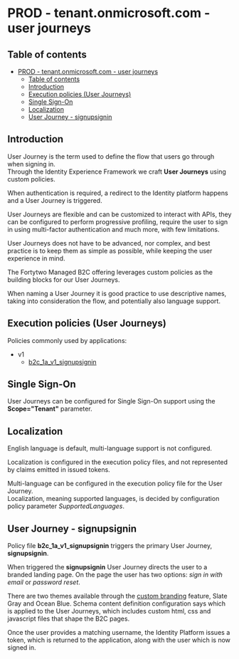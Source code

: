 # PROD - tenant.onmicrosoft.com - user journeys

## Table of contents

- [PROD - tenant.onmicrosoft.com - user journeys](#prod---tenantonmicrosoftcom---user-journeys)
  - [Table of contents](#table-of-contents)
  - [Introduction](#introduction)
  - [Execution policies (User Journeys)](#execution-policies-user-journeys)
  - [Single Sign-On](#single-sign-on)
  - [Localization](#localization)
  - [User Journey - signupsignin](#user-journey---signupsignin)

## Introduction

User Journey is the term used to define the flow that users go through when signing in.  
Through the Identity Experience Framework we craft **User Journeys** using custom policies.

When authentication is required, a redirect to the Identity platform happens and a User Journey is triggered.

User Journeys are flexible and can be customized to interact with APIs, they can be configured to perform progressive profiling, require the user to sign in using multi-factor authentication and much more, with few limitations.

User Journeys does not have to be advanced, nor complex, and best practice is to keep them as simple as possible, while keeping the user experience in mind.

The Fortytwo Managed B2C offering leverages custom policies as the building blocks for our User Journeys.  

When naming a User Journey it is good practice to use descriptive names, taking into consideration the flow, and potentially also language support.

## Execution policies (User Journeys)

Policies commonly used by applications:

- v1
  - [b2c_1a_v1_signupsignin](#user-journey---signupsignin)

## Single Sign-On

User Journeys can be configured for Single Sign-On support using the **Scope="Tenant"** parameter.

## Localization

English language is default, multi-language support is not configured.

Localization is configured in the execution policy files, and not represented by claims emitted in issued tokens.

Multi-language can be configured in the execution policy file for the User Journey.  
Localization, meaning supported languages, is decided by configuration policy parameter *SupportedLanguages*.

## User Journey - signupsignin

Policy file **b2c_1a_v1_signupsignin** triggers the primary User Journey, **signupsignin**.

When triggered the **signupsignin** User Journey directs the user to a branded landing page. On the page the user has two options: *sign in with email* or *password reset*.

There are two themes available through the [custom branding](./d3-Custom-branding.md) feature, Slate Gray and Ocean Blue.
Schema content definition configuration says which is applied to the User Journeys, which includes custom html, css and javascript files that shape the B2C pages.

Once the user provides a matching username, the Identity Platform issues a token, which is returned to the application, along with the user which is now signed in.
